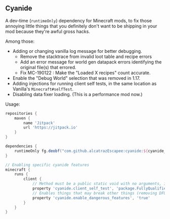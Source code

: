 ## Cyanide

A dev-time (`runtimeOnly`) dependency for Minecraft mods, to fix those annoying little things that you definitely don't want to be shipping in your mod because they're awful gross hacks.

Among those:
- Adding or changing vanilla log message for better debugging.
  - Remove the stacktrace from invalid loot table and recipe errors
  - Add an error message for world gen datapack errors identifying the original file(s) that errored.
  - Fix MC-190122 : Make the "Loaded X recipes" count accurate.
- Enable the "Debug World" selection that was removed in 1.17.
- Adding injections for running client self tests, in the same location as Vanilla's `Minecraft#selfTest`.
- Disabling data fixer loading. (This is a performance mod now.)

Usage:

```groovy
repositories {
    maven {
        name 'Jitpack'
        url 'https://jitpack.io'
    }
}

dependencies {
    runtimeOnly fg.deobf("com.github.alcatrazEscapee:cyanide:${cyanide_version}") { transitive = false }
}

// Enabling specific cyanide features
minecraft {
    runs {
        client {
            // Method must be a public static void with no arguments, in a public class. Will be invoked reflectively. Can throw exceptions.
            property 'cyanide.client_self_test', 'package.FullyQualifiedClassName#methodToRunSelfTests'
            // Enables things that may break other things (removing DFU)
            property 'cyanide.enable_dangerous_features', 'true'
        }
    }
}
```